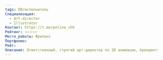 ```yaml
---
tags: DB/исполнитель
Специализация:
  - Art-director
  - Illustrator
Контакт: https://t.me/polina_chh
Рейтинг: ⭐⭐⭐⭐⭐
Место_работы: Фриланс
Портфолио: 
Рейт: 
Описание: Ответственный, строгий арт-директор по 2D анимации, брендингу и иллюстрациям.
---
```

